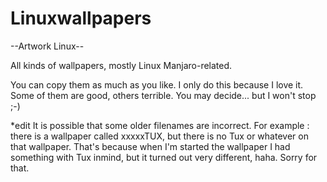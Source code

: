 # Linuxwallpapers

--Artwork Linux--

All kinds of wallpapers, mostly Linux Manjaro-related. 

You can copy them as much as you like. I only do this because I love it. Some of them are good, others terrible. You may decide... but I won't stop ;-)

*edit It is possible that some older filenames are incorrect. For example : there is a wallpaper called xxxxxTUX, but there is no Tux or whatever on that wallpaper. That's because when I'm started the wallpaper I had something with Tux inmind, but it turned out very different, haha. Sorry for that.
